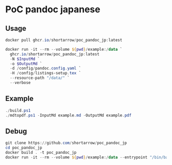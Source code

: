 # PoC pandoc japanese

## Usage

```powershell
docker pull ghcr.io/shortarrow/poc_pandoc_jp:latest
```

```powershell
docker run -it --rm --volume ${pwd}/example:/data `
  ghcr.io/shortarrow/poc_pandoc_jp:latest
  -N $InputMd `
  -o $OutputMd `
  -d /config/pandoc.config.yaml `
  -H /config/listings-setup.tex `
  --resource-path "/data/" `
  --verbose
``````

## Example

```powershell
./build.ps1
./mdtopdf.ps1 -InputMd example.md -OutputMd example.pdf
```

## Debug

```powershell
git clone https://github.com/shortarrow/poc_pandoc_jp
cd poc_pandoc_jp
docker build . -t poc_pandoc_jp
docker run -it --rm --volume ${pwd}/example:/data --entrypoint "/bin/bash" poc_pandoc_jp
```

